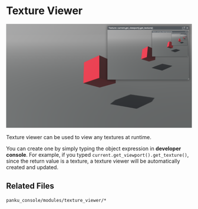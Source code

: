 # Texture Viewer

![Texture Viewer](./assets/texture_viewer.png)

Texture viewer can be used to view any textures at runtime.

You can create one by simply typing the object expression in **developer console**. For example, if you typed `current.get_viewport().get_texture()`, since the return value is a texture, a texture viewer will be automatically created and updated.

## Related Files

`panku_console/modules/texture_viewer/*`